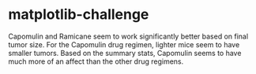 # matplotlib-challenge

Capomulin and Ramicane seem to work significantly better based on final tumor size.
For the Capomulin drug regimen, lighter mice seem to have smaller tumors.
Based on the summary stats, Capomulin seems to have much more of an affect than the other drug regimens.